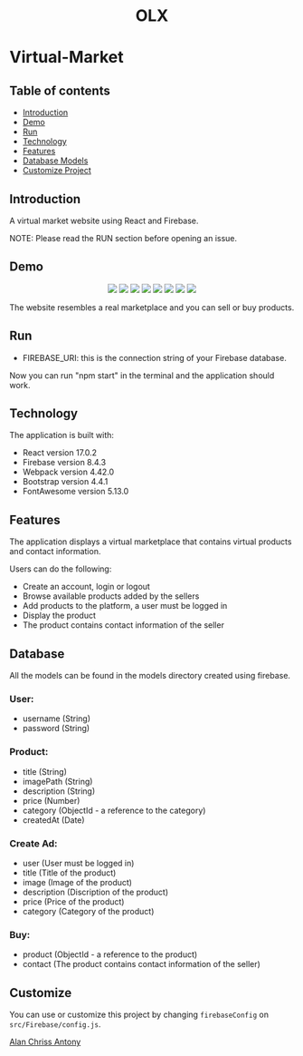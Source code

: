 <h1 align="center">OLX<h1/>

# Virtual-Market


## Table of contents

- [Introduction](#introduction)
- [Demo](#demo)
- [Run](#run)
- [Technology](#technology)
- [Features](#features)
- [Database Models](#database)
- [Customize Project](#customize)

## Introduction

A virtual market website using React and Firebase.

NOTE: Please read the RUN section before opening an issue.

## Demo

<p align="center">
<img src="https://imgur.com/qQ5XWf2.jpg"/>
<img src="https://imgur.com/207BRe5.jpg"/>
<img src="https://imgur.com/WcJSECF.jpg"/>
<img src="https://imgur.com/5nmuQWV.jpg"/>
<img src="https://imgur.com/imWsn0a.jpg"/>
<img src="https://imgur.com/C98EiNd.jpg"/>
<img src="https://imgur.com/r5h3ixj.jpg"/>
<img src="https://imgur.com/PwDGSu6.jpg"/>
</p>


The website resembles a real marketplace and you can sell or buy products.


## Run


- FIREBASE_URI: this is the connection string of your Firebase database.

Now you can run "npm start" in the terminal and the application should work.

## Technology

The application is built with:

- React version 17.0.2
- Firebase version 8.4.3
- Webpack version 4.42.0
- Bootstrap version 4.4.1
- FontAwesome version 5.13.0


## Features

The application displays a virtual marketplace that contains virtual products and contact information.

Users can do the following:

- Create an account, login or logout
- Browse available products added by the sellers
- Add products to the platform, a user must be logged in
- Display the product
- The product contains contact information of the seller



## Database

All the models can be found in the models directory created using firebase.

### User:

- username (String)
- password (String)


### Product:

- title (String)
- imagePath (String)
- description (String)
- price (Number)
- category (ObjectId - a reference to the category)
- createdAt (Date)


  
### Create Ad:
  
- user (User must be logged in)
- title (Title of the product)
- image (Image of the product)
- description (Discription of the product)
- price (Price of the product)
- category (Category of the product)
  

### Buy:

- product (ObjectId - a reference to the product)
- contact (The product contains contact information of the seller)
  
  
## Customize

You can use or customize this project by changing `firebaseConfig` on `src/Firebase/config.js`.  

[Alan Chriss Antony](https://github.com/alanchrissantony)
